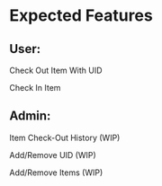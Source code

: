 # Expected Features

## User:

Check Out Item With UID

Check In Item

## Admin:

Item Check-Out History (WIP)

Add/Remove UID (WIP)

Add/Remove Items (WIP)
